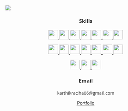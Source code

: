
<link href="https://fonts.googleapis.com/css2?family=Open+Sans:wght@300&display=swap" rel="stylesheet">

<img src="https://www.linkpicture.com/q/vikStyle.png"/>
<h3 align="center" color ="#353535" style="font-family: 'Open Sans', sans-serif; color: #353535;">Skills</h3>
<div class="skills" align="center">   
<div class="Row Top" >
<a href="https://reactjs.org/" class="skill">
<img width="30px" height="30px" src="https://www.pinclipart.com/picdir/big/207-2071102_applause-clipart.png"/>
</a>
<a href="https://jekyllrb.com/" class="skill">
<img width="30px" height="30px" src="https://d29fhpw069ctt2.cloudfront.net/icon/image/38607/preview.svg"/>
</a>
<a href="https://nodejs.org/en/" class="skill">
<img width="30px" height="30px" src="https://pluralsight2.imgix.net/paths/images/nodejs-45adbe594d.png"/>
</a>
<a href="https://sass-lang.com/" class="skill">
<img width="30px" height="30px" src="https://sass-lang.com/assets/img/styleguide/seal-color-aef0354c.png"/>
</a>
<a href="https://firebase.google.com/" class="skill">
<img width="30px" height="30px" src="https://www.gstatic.com/devrel-devsite/prod/vfae72444d3bdc8ae13b8cc5631b2eafccb5edbf6e3dc3e733b21af239a5c570e/firebase/images/touchicon-180.png"/>
<a href="https://www.postgresql.org/" class="skill">
<img width="30px" height="30px" src="https://upload.wikimedia.org/wikipedia/commons/thumb/2/29/Postgresql_elephant.svg/1200px-Postgresql_elephant.svg.png"/>
</a>
<a href="https://www.mongodb.com/" class="skill">
<img width="30px" height="30px" src="https://img.icons8.com/color/452/mongodb.png"/>
</a>
</a>
<p align="center">

<a href="https://www.javascript.com/" class="skill">
<img width="30px" height="30px" src="https://upload.wikimedia.org/wikipedia/commons/6/6a/JavaScript-logo.png"/>
</a>
<a href="https://isocpp.org/" class="skill">
<img width="30px" height="30px" src="https://raw.githubusercontent.com/isocpp/logos/master/cpp_logo.png"/>
</a>
<a href="https://developer.mozilla.org/en-US/docs/Web/Guide/HTML/HTML5" class="skill">
<img width="30px" height="30px" src="https://upload.wikimedia.org/wikipedia/commons/c/c5/Html5_dise%C3%B1o_web.png"/>
</a>
<a href="https://www.w3schools.com/css/" class="skill">
<img width="30px" height="30px" src="https://cdn.pixabay.com/photo/2017/08/05/11/16/logo-2582747_1280.png"/>
</a>
<a href="https://www.python.org/" class="skill">
<img width="30px" height="30px" src="https://upload.wikimedia.org/wikipedia/commons/thumb/c/c3/Python-logo-notext.svg/768px-Python-logo-notext.svg.png"/>
</a>
<a href="https://www.java.com/en/" class="skill">
<img width="30px" height="30px" src="https://qph.fs.quoracdn.net/main-qimg-48b7a3d8958565e7aa3ad4dbf2312770.webp"/>
</a>
<a href="https://docs.soliditylang.org/en/v0.8.2/" class="skill">
<img width="30px" height="30px" src="https://hackr.io/tutorials/learn-solidity/logo/logo-solidity?ver=1553831680"/>
</a>
</p>

<a href="https://www.photoshop.com/en" class="skill">
<img width="30px" height="30px" src="https://iconape.com/wp-content/png_logo_vector/adobe-photoshop-2020.png"/>
</a>
<a href="https://www.adobe.com/in/products/xd.html" class="skill">
<img width="30px" height="30px" src="https://upload.wikimedia.org/wikipedia/commons/thumb/c/c2/Adobe_XD_CC_icon.svg/1200px-Adobe_XD_CC_icon.svg.png"/>
</a>
<a href="https://www.figma.com/" class="skill">
<img width="30px" height="30px" src="https://miro.medium.com/max/670/0*UTBrDcrJ6SbePBzR"/>
</a>
</div>

<h3 align="center" style="font-family: 'Open Sans', sans-serif; color: #353535;" color ="#353535">Email</h3>
<a class="link" align="center" style="font-family: 'Open Sans', sans-serif; color: #353535;">karthikradha06@gmail.com</a>
<p class="link portfolio" color="blue">
    <a href="https://drive.google.com/file/d/1Hz16Ue1RiB4MQ2gs73mTeSwxiRXLIiQZ/view?usp=sharing">Portfolio</a>
</p>
